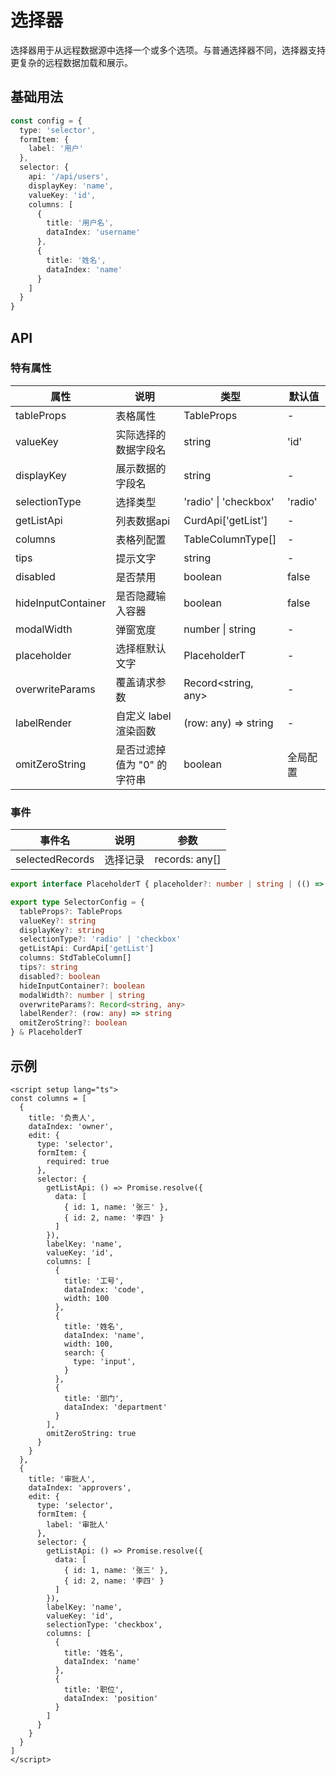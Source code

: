 # 选择器

选择器用于从远程数据源中选择一个或多个选项。与普通选择器不同，选择器支持更复杂的远程数据加载和展示。

## 基础用法

```ts
const config = {
  type: 'selector',
  formItem: {
    label: '用户'
  },
  selector: {
    api: '/api/users',
    displayKey: 'name',
    valueKey: 'id',
    columns: [
      {
        title: '用户名',
        dataIndex: 'username'
      },
      {
        title: '姓名',
        dataIndex: 'name'
      }
    ]
  }
}
```

## API

### 特有属性

| 属性 | 说明 | 类型 | 默认值 |
| --- | --- | --- | --- |
| tableProps | 表格属性 | TableProps | - |
| valueKey | 实际选择的数据字段名 | string | 'id' |
| displayKey | 展示数据的字段名 | string | - |
| selectionType | 选择类型 | 'radio' \| 'checkbox' | 'radio' |
| getListApi | 列表数据api | CurdApi['getList'] | - |
| columns | 表格列配置 | TableColumnType[] | - |
| tips | 提示文字 | string | - |
| disabled | 是否禁用 | boolean | false |
| hideInputContainer | 是否隐藏输入容器 | boolean | false |
| modalWidth | 弹窗宽度 | number \| string | - |
| placeholder | 选择框默认文字 | PlaceholderT | - |
| overwriteParams | 覆盖请求参数 | Record<string, any> | - |
| labelRender | 自定义 label 渲染函数 | (row: any) => string | - |
| omitZeroString | 是否过滤掉值为 "0" 的字符串 | boolean | 全局配置 |

### 事件

| 事件名 | 说明 | 参数 |
| --- | --- | --- |
| selectedRecords | 选择记录 | records: any[] |


```ts
export interface PlaceholderT { placeholder?: number | string | (() => string) }

export type SelectorConfig = {
  tableProps?: TableProps
  valueKey?: string
  displayKey?: string
  selectionType?: 'radio' | 'checkbox'
  getListApi: CurdApi['getList']
  columns: StdTableColumn[]
  tips?: string
  disabled?: boolean
  hideInputContainer?: boolean
  modalWidth?: number | string
  overwriteParams?: Record<string, any>
  labelRender?: (row: any) => string
  omitZeroString?: boolean
} & PlaceholderT
```

## 示例

```vue
<script setup lang="ts">
const columns = [
  {
    title: '负责人',
    dataIndex: 'owner',
    edit: {
      type: 'selector',
      formItem: {
        required: true
      },
      selector: {
        getListApi: () => Promise.resolve({
          data: [
            { id: 1, name: '张三' },
            { id: 2, name: '李四' }
          ]
        }),
        labelKey: 'name',
        valueKey: 'id',
        columns: [
          {
            title: '工号',
            dataIndex: 'code',
            width: 100
          },
          {
            title: '姓名',
            dataIndex: 'name',
            width: 100,
            search: {
              type: 'input',
            }
          },
          {
            title: '部门',
            dataIndex: 'department'
          }
        ],
        omitZeroString: true
      }
    }
  },
  {
    title: '审批人',
    dataIndex: 'approvers',
    edit: {
      type: 'selector',
      formItem: {
        label: '审批人'
      },
      selector: {
        getListApi: () => Promise.resolve({
          data: [
            { id: 1, name: '张三' },
            { id: 2, name: '李四' }
          ]
        }),
        labelKey: 'name',
        valueKey: 'id',
        selectionType: 'checkbox',
        columns: [
          {
            title: '姓名',
            dataIndex: 'name'
          },
          {
            title: '职位',
            dataIndex: 'position'
          }
        ]
      }
    }
  }
]
</script>
```
